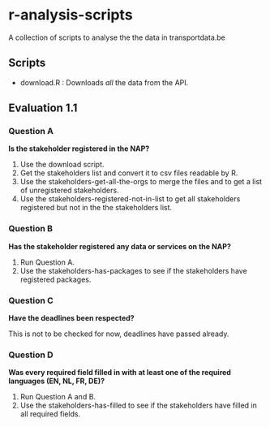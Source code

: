 # r-analysis-scripts

A collection of scripts to analyse the the data in transportdata.be

## Scripts

- download.R : Downloads *all* the data from the API.

## Evaluation 1.1

### Question A

**Is the stakeholder registered in the NAP?**

1. Use the download script.
2. Get the stakeholders list and convert it to csv files readable by R.
3. Use the stakeholders-get-all-the-orgs to merge the files and to get a list of unregistered stakeholders.
4. Use the stakeholders-registered-not-in-list to get all stakeholders registered but not in the the stakeholders list.

### Question B

**Has the stakeholder registered any data or services on the NAP?**

1. Run Question A.
2. Use the stakeholders-has-packages to see if the stakeholders have registered packages.

### Question C

**Have the deadlines been respected?**

This is not to be checked for now, deadlines have passed already.

### Question D

**Was every required field filled in with at least one of the required languages (EN, NL, FR, DE)?**

1. Run Question A and B.
2. Use the stakeholders-has-filled to see if the stakeholders have filled in all required fields.
